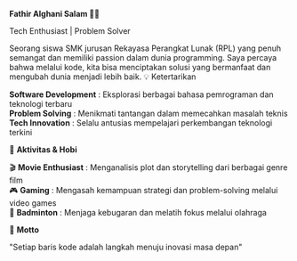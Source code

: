 **Fathir Alghani Salam 👨‍💻** <br>

 Tech Enthusiast | Problem Solver <br>

Seorang siswa SMK jurusan Rekayasa Perangkat Lunak (RPL) yang penuh semangat dan memiliki passion dalam dunia programming. Saya percaya bahwa melalui kode, kita bisa menciptakan solusi yang bermanfaat dan mengubah dunia menjadi lebih baik.
💡 Ketertarikan <br>

**Software Development** : Eksplorasi berbagai bahasa pemrograman dan teknologi terbaru <br>
**Problem Solving** : Menikmati tantangan dalam memecahkan masalah teknis <br>
**Tech Innovation** : Selalu antusias mempelajari perkembangan teknologi terkini <br>

🎯 **Aktivitas & Hobi** <br>

🎬 **Movie Enthusiast** : Menganalisis plot dan storytelling dari berbagai genre film <br>
🎮 **Gaming** : Mengasah kemampuan strategi dan problem-solving melalui video games <br>
🏸 **Badminton** : Menjaga kebugaran dan melatih fokus melalui olahraga <br>

🌟 **Motto** <br>

"Setiap baris kode adalah langkah menuju inovasi masa depan"

